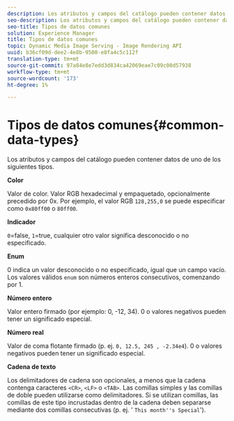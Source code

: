 ```yaml
---
description: Los atributos y campos del catálogo pueden contener datos de uno de los siguientes tipos.
seo-description: Los atributos y campos del catálogo pueden contener datos de uno de los siguientes tipos.
seo-title: Tipos de datos comunes
solution: Experience Manager
title: Tipos de datos comunes
topic: Dynamic Media Image Serving - Image Rendering API
uuid: b36cf09d-dee2-4e8b-9500-e8fa4c5c112f
translation-type: tm+mt
source-git-commit: 97a84e8e7edd3d834ca42069eae7c09c00d57938
workflow-type: tm+mt
source-wordcount: '173'
ht-degree: 1%

---
```



# Tipos de datos comunes{#common-data-types}

Los atributos y campos del catálogo pueden contener datos de uno de los siguientes tipos.

**Color**

Valor de color. Valor RGB hexadecimal y empaquetado, opcionalmente precedido por 0x. Por ejemplo, el valor RGB `128,255,0` se puede especificar como `0x80ff00` o `80ff00`.

**Indicador**

`0`=false,  `1`=true, cualquier otro valor significa desconocido o no especificado.

**Enum**

0 indica un valor desconocido o no especificado, igual que un campo vacío. Los valores válidos `enum` son números enteros consecutivos, comenzando por 1.

**Número entero**

Valor entero firmado (por ejemplo: 0, -12, 34). 0 o valores negativos pueden tener un significado especial.

**Número real**

Valor de coma flotante firmado (p. ej. `0, 12.5, 245 , -2.34e4`). 0 o valores negativos pueden tener un significado especial.

**Cadena de texto**

Los delimitadores de cadena son opcionales, a menos que la cadena contenga caracteres `<CR>`, `<LF>` o `<TAB>`. Las comillas simples y las comillas de doble pueden utilizarse como delimitadores. Si se utilizan comillas, las comillas de este tipo incrustadas dentro de la cadena deben separarse mediante dos comillas consecutivas (p. ej. &#39; `This month''s Special`&#39;).

